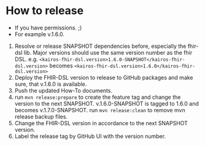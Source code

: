 # How to release
* If you have permissions. ;)
* For example v.1.6.0.

1. Resolve or release SNAPSHOT dependencies before, especially the fhir-dsl lib. Major versions should use the same version number as the fhir DSL.
   e.g. ```<kairos-fhir-dsl.version>1.6.0-SNAPSHOT</kairos-fhir-dsl.version>```
   becomes ```<kairos-fhir-dsl.version>1.6.0</kairos-fhir-dsl.version>```
2. Deploy the FHIR-DSL version to release to GitHub packages and make sure, that v.1.6.0 is available.
3. Push the updated How-To documents.   
4. run ```mvn release:prepare``` to create the feature tag and change the version to the next SNAPSHOT. 
   v.1.6.0-SNAPSHOT is tagged to 1.6.0 and becomes v.1.7.0-SNAPSHOT.
   run ```mvn release:clean``` to remove mvn release backup files.
5. Change the FHIR-DSL version in accordance to the next SNAPSHOT version.
6. Label the release tag by GitHub UI with the version number.
